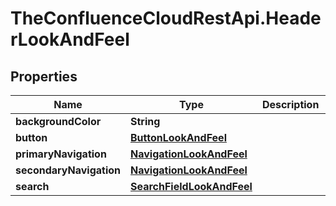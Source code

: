 # TheConfluenceCloudRestApi.HeaderLookAndFeel

## Properties
Name | Type | Description | Notes
------------ | ------------- | ------------- | -------------
**backgroundColor** | **String** |  | 
**button** | [**ButtonLookAndFeel**](ButtonLookAndFeel.md) |  | 
**primaryNavigation** | [**NavigationLookAndFeel**](NavigationLookAndFeel.md) |  | 
**secondaryNavigation** | [**NavigationLookAndFeel**](NavigationLookAndFeel.md) |  | 
**search** | [**SearchFieldLookAndFeel**](SearchFieldLookAndFeel.md) |  | 
